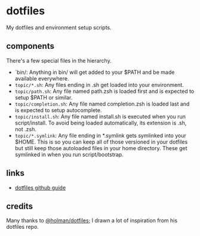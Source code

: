 # dotfiles
My dotfiles and environment setup scripts.

## components

There's a few special files in the hierarchy.

- `bin/: Anything in bin/ will get added to your $PATH and be made available everywhere.
- `topic/*.sh`: Any files ending in .sh get loaded into your environment.
- `topic/path.sh`: Any file named path.zsh is loaded first and is expected to setup $PATH or similar.
- `topic/completion.sh`: Any file named completion.zsh is loaded last and is expected to setup autocomplete.
- `topic/install.sh`: Any file named install.sh is executed when you run script/install. To avoid being loaded automatically, its extension is .sh, not .zsh.
- `topic/*.symlink`: Any file ending in *.symlink gets symlinked into your $HOME. This is so you can keep all of those versioned in your dotfiles but still keep those autoloaded files in your home directory. These get symlinked in when you run script/bootstrap.



## links
- [dotfiles github guide](http://dotfiles.github.io/)

## credits

Many thanks to [@holman/dotfiles](https://github.com/holman/dotfiles); I drawn a lot of inspiration from his dotfiles repo.
